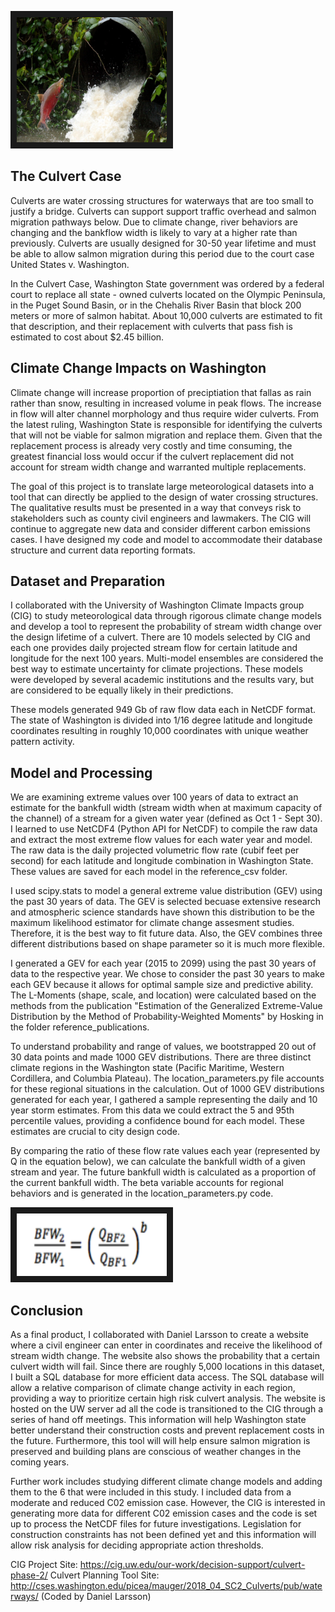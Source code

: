 
<img src="images/salmonculvert.jpg" 
 width="240" height="200" border="10" />

## The Culvert Case 

Culverts are water crossing structures for waterways that are too small to justify a bridge. 
Culverts can support support traffic overhead and salmon migration pathways below.  Due to climate change, river behaviors are 
changing and the bankflow width is likely to vary at a higher rate than previously. Culverts are usually designed for 30-50 year lifetime 
and must be able to allow salmon migration during this period due to the court case United States v. Washington.

In the Culvert Case, Washington State government was ordered by a federal court to replace all state - owned culverts located on 
the Olympic Peninsula, in the Puget Sound Basin, or in the Chehalis River Basin that block 200 meters or more of salmon habitat. 
About 10,000 culverts are estimated to fit that description, and their replacement with culverts that pass fish is estimated to 
cost about $2.45 billion.

## Climate Change Impacts on Washington

Climate change will increase proportion of preciptiation that fallas as rain rather than snow, resulting in increased volume in peak flows. The increase in flow will alter channel morphology and thus require wider culverts.  From the latest ruling, Washington State is responsible for identifying the culverts that will not be viable for salmon migration and replace them. Given that the replacement process is already very costly and time consuming, the greatest financial loss would occur if the culvert replacement did not account for stream width change and warranted multiple replacements. 

The goal of this project is to translate large meteorological datasets into a tool that can directly be applied to the design of water crossing structures. The qualitative results must be presented in a way that conveys risk to stakeholders such as county civil engineers and lawmakers. The CIG will continue to aggregate new data and consider different carbon emissions cases. I have designed my code and model to accommodate their database structure and current data reporting formats. 


## Dataset and Preparation 

I collaborated with the University of Washington Climate Impacts group (CIG) to study meteorological data through rigorous climate change models and develop a tool to represent the probability of stream width change over the design lifetime of a culvert. There are 10 models selected by CIG and each one provides daily projected stream flow for certain latitude and longitude for the next 100 years. Multi-model ensembles are considered the best way to estimate uncertainty for climate projections. These models were developed by several academic institutions and the results vary, but are considered to be equally likely in their predictions. 

These models generated 949 Gb of raw flow data each in NetCDF format. The state of Washington is divided into 1/16 degree latitude and longitude coordinates resulting in roughly 10,000 coordinates with unique weather pattern activity.

## Model and Processing
We are examining extreme values over 100 years of data to extract an estimate for the bankfull width (stream width when at maximum capacity of the channel) of a stream for a given water year (defined as Oct 1 - Sept 30). I learned to use NetCDF4 (Python API for NetCDF) to compile the raw data and extract the most extreme flow values for each water year and model. The raw data is the daily projected volumetric flow rate (cubif feet per second) for each latitude and longitude combination in Washington State. These values are saved for each model in the reference_csv folder. 

I used scipy.stats to model a general extreme value distribution (GEV) using the past 30 years of data. The GEV is selected becuase extensive research and atmospheric science standards have shown this distribution to be the maximum likelihood estimator for climate change assesment studies. Therefore, it is the best way to fit future data. Also, the GEV combines three different distributions based on shape parameter so it is much more flexible. 

I generated a GEV for each year (2015 to 2099) using the past 30 years of data to the respective year. We chose to consider the past 30 years to make each GEV because it allows for optimal sample size and predictive ability. The L-Moments (shape, scale, and location) were calculated based on the methods from the publication "Estimation of the Generalized Extreme-Value Distribution by the Method of Probability-Weighted Moments" by Hosking in the folder reference_publications. 

To understand probability and range of values, we bootstrapped 20 out of 30 data points and made 1000 GEV distributions. There are three distinct climate regions in the Washington state (Pacific Maritime, Western Cordillera, and Columbia Plateau). The location_parameters.py file accounts for these regional situations in the calculation. Out of 1000 GEV distributions generated for each year, I gathered a sample representing the daily and 10 year storm estimates. From this data we could extract the 5 and 95th percentile values, providing a confidence bound for each model. These estimates are crucial to city design code.  

By comparing the ratio of these flow rate values each year (represented by Q in the equation below), we can calculate the bankfull width of a given stream and year. The future bankfull width is calculated as a proportion of the current bankfull width. The beta variable accounts for regional behaviors and is generated in the location_parameters.py code. 

<img src="images/BFWformula.png" 
 width="240" height="100" border="10" />
 

## Conclusion 
As a final product, I collaborated with Daniel Larsson to create a website where a civil engineer can enter in coordinates and receive the likelihood of stream width change. The website also shows the probability that a certain culvert width will fail. Since there are roughly 5,000 locations in this dataset, I built a SQL database for more efficient data access. The SQL database will allow a relative comparison of climate change activity in each region, providing a way to prioritize certain high risk culvert analysis. The website is hosted on the UW server ad all the code is transitioned to the CIG through a series of hand off meetings. This information will help Washington state better understand their construction costs and prevent replacement costs in the future. Furthermore, this tool will will help ensure salmon migration is preserved and building plans are conscious of weather changes in the coming years. 

Further work includes studying different climate change models and adding them to the 6 that were included in this study. I included data from a moderate and reduced C02 emission case. However, the CIG is interested in generating more data for different C02 emission cases and the code is set up to process the NetCDF files for future investigations. Legislation for construction constraints has not been defined yet and this information will allow risk analysis for deciding appropriate action thresholds. 

CIG Project Site: https://cig.uw.edu/our-work/decision-support/culvert-phase-2/
Culvert Planning Tool Site: http://cses.washington.edu/picea/mauger/2018_04_SC2_Culverts/pub/waterways/ (Coded by Daniel Larsson)




